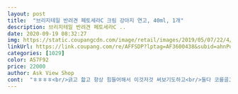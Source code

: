 ```yaml
---
layout: post 
title:  "브리지테일 반려견 페토세라C 크림 강아지 연고, 40ml, 1개" 
description: 브리지테일 반려견 페토세라C ..
date: 2020-09-19 08:32:27 
img: https://static.coupangcdn.com/image/retail/images/2019/05/07/22/4/007d8927-f238-487f-b07f-65c844e26c67.jpg 
linkUrl: https://link.coupang.com/re/AFFSDP?lptag=AF3600438&subid=ahnPublicAsk&pageKey=219409779&itemId=681569611&vendorItemId=4752205796&traceid=V0-113-c523a7c5d0f49d88 
categories: [1029] 
color: A57F92 
price: 22000 
author: Ask View Shop 
cont:  "ㅎㅎㅎㅎ<br/>긁고 핣고 항상 힘들어해서 이것저것 써보기도하고<br/>둘다 코를골고 잠이들었습니다 한 십분정도 이상한지 막 돌다가<br/>뚜둥^^ 아이들이 도망도 가지않고 정말 편하게 누어서 발랏구요<br/>밤에 피곤하면.<br/> 그래도좀 자겠지해서 산책도하고 목욕도시키고<br/>앞으로 발 핥지 않도록 페토세라로 꾸준히 관리해줘야겠어요<br/>애기가 발바닥도 핥고 발등도 씹어서 발등에 뿌릴 미스트랑 발바닥이나 피부 보습용으로 c크림으로 구매했어요!!<br/>연고를 찾다가 페토세라 한번믿어볼까 하고 반신반의 하고 써봤습니다 !<br/>우리 아이들이 아토피도 좀 심하구요... <br/><br/>우리집 댕댕이가 10살이 넘어가면서 피부도 건조해지고 발사탕?을 자꾸 먹드라구요ㅎ브리지테일 제품이 성분좋고 효과좋다는 입소문을 듣고 구매했어요.<br/>부드러운 크림제형이라 끈적이지않고 산뜻하고 빠르게 흡수되고 바르고 살짝 문질러주고 톡톡두드려주니 바로 보들보들,촉촉해져요!!전 귓바퀴랑 겨드랑이 배에도 발라주고있어요순하고 향도 세지않아서 댕댕이도 거부감없이 다바를때까지 잘기다려주네요ㅋ아침,저녁 하루에 두번씩 발라주고 있는데 피부각질도 많이 좋아졌고 몸 긁는거랑 발사탕먹는 횟수도 눈에띄게 줄어서 너무좋아요^^<br/>이렇게 편하게 잠이들었어요 재구매 200퍼 될꺼같아요<br/>자는모습이 넘나이뻐서 깨물고싶네요<br/>잘자라고 나름 열심히 신경써주고있지만 간지러운건 어찌못하더라구요.<br/><br/>저희 강아지가 발바닥피부가 건조하고 약한데 계속 발을 핥고 씹어먹더라구요 ㅠㅜ 병원에 진료를 갔는데 자세히 봐주지도 않고 스트레스 때문이라고 하더라구요 산책을 더 많이 시켜주고 놀아주어도 증상은 그대로라 걱정이였는데 친구가 페토세라를 추천해주더라구요!<br/>제품 크기가 작아보였는데 소량만 발라도 촉촉하니 효과좋아서 생각보다 오래사용할수 있을듯하네요.<br/>배송도 빨랐고 최근 제조상품에 유통기한도 2022년까지라 완전넉넉해요.<br/>모든면에서 다만족스럽습니다.<br/>강력추천합니다ㅎ좋은제품만들어주셔서감사해요꾸준히 잘사용하고 다쓰고 재구매하러올께요^^<br/>하루에 한번씩 미스트를 발등이랑 발바닥에 뿌려주고 말린 다음에 발바닥에 c크림 소량 발라주고 마사지해서 흡수 시켜줬어요 아직 사용한지 일주일차 밖에 안됬지만 확실히 핥거나 씹는 일이 훨씬 줄었더라구요!!!<br/>한아이는 발바닥 습진도 좀 있어서 밤새 못자고<br/>" 
---
```

